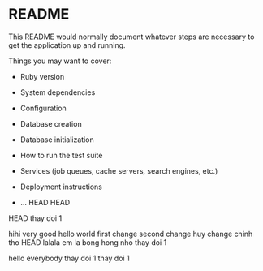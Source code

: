 # README

This README would normally document whatever steps are necessary to get the
application up and running.

Things you may want to cover:

* Ruby version

* System dependencies

* Configuration

* Database creation

* Database initialization

* How to run the test suite

* Services (job queues, cache servers, search engines, etc.)

* Deployment instructions

* ...
HEAD
HEAD

HEAD
thay doi 1

hihi
very good
hello world
first change
second change
huy change
chinh tho
HEAD
lalala
em la bong hong nho
 thay doi 1

hello everybody
thay doi 1
 thay doi 1
